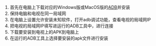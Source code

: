 1. 首先在电脑上下载对应的Windows版或MacOS版的[ADB](https://github.com/rodion-gudz/Android-Tool/releases)并安装
2. 保持电脑和电视在同一局域网
3. 在电脑上设置允许安装未知软件，打开adb调试功能，查看电视的局域网IP
4. 把电视的局域网IP填写进运行的ADB工具中，进行连接
5. 下载要安装到电视上的APK到电脑上
6. 在运行的ADB工具上选择要安装的apk文件进行安装
